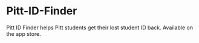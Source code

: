# Pitt-ID-Finder
Pitt ID Finder helps Pitt students get their lost student ID back. Available on the app store. 
